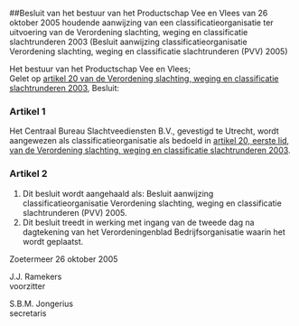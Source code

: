 <meta http-equiv='Content-Type' content='text/html; charset=utf-8' />

##Besluit van het bestuur van het Productschap Vee en Vlees van 26 oktober 2005 houdende aanwijzing van een classificatieorganisatie ter uitvoering van de Verordening slachting, weging en classificatie slachtrunderen 2003 (Besluit aanwijzing classificatieorganisatie Verordening slachting, weging en classificatie slachtrunderen (PVV) 2005)

Het bestuur van het Productschap Vee en Vlees;  
Gelet op [artikel 20 van de Verordening slachting, weging en classificatie slachtrunderen 2003](../../../../../../../../../pbo/verordening/slachting/weging/en/classificatie/slachtrunderen/2003/BWBR0014943/README.md),
Besluit:    

### Artikel  1  

Het Centraal Bureau Slachtveediensten B.V., gevestigd te Utrecht, wordt aangewezen als classificatieorganisatie als bedoeld in [artikel 20, eerste lid, van de Verordening slachting, weging en classificatie slachtrunderen 2003](../../../../../../../../../pbo/verordening/slachting/weging/en/classificatie/slachtrunderen/2003/BWBR0014943/README.md).  

### Artikel  2  

1.  Dit besluit wordt aangehaald als: Besluit aanwijzing classificatieorganisatie Verordening slachting, weging en classificatie slachtrunderen (PVV) 2005.   
2.  Dit besluit treedt in werking met ingang van de tweede dag na dagtekening van het Verordeningenblad Bedrijfsorganisatie waarin het wordt geplaatst.   

Zoetermeer 
26 oktober 2005   

J.J. Ramekers  
voorzitter  

S.B.M. Jongerius  
secretaris    

